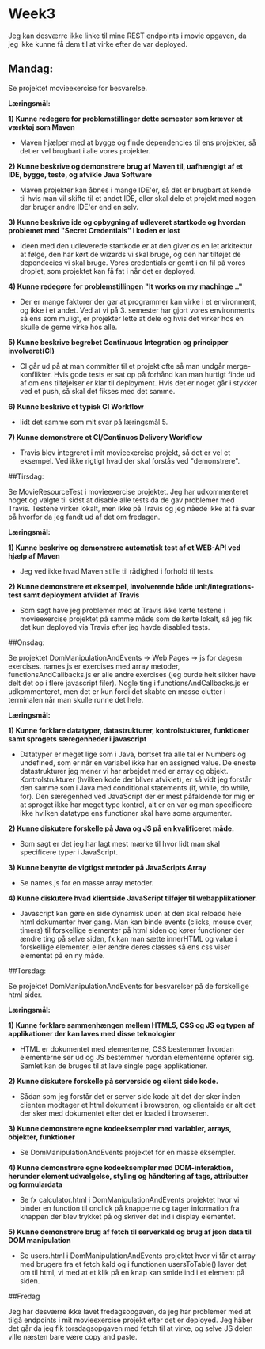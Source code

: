 # Week3

Jeg kan desværre ikke linke til mine REST endpoints i movie opgaven, da jeg ikke kunne få dem til at virke efter de var deployed.

## Mandag:

Se projektet movieexercise for besvarelse.

**Læringsmål:**

**1) Kunne redegøre for problemstillinger dette semester som kræver et værktøj som Maven**
 - Maven hjælper med at bygge og finde dependencies til ens projekter, så det er vel brugbart i alle vores projekter.
 
**2) Kunne beskrive og demonstrere brug af Maven til, uafhængigt af et IDE, bygge, teste, og afvikle Java Software**
 - Maven projekter kan åbnes i mange IDE'er, så det er brugbart at kende til hvis man vil skifte til et andet IDE, eller skal dele et projekt med nogen der bruger andre IDE'er end en selv. 
 
**3) Kunne beskrive ide og opbygning af udleveret startkode og hvordan problemet med "Secret Credentials" i koden er løst**
 - Ideen med den udleverede startkode er at den giver os en let arkitektur at følge, den har kørt de wizards vi skal bruge, og den har tilføjet de dependecies vi skal bruge. Vores credentials er gemt i en fil på vores droplet, som projektet kan få fat i når det er deployed.

**4) Kunne redegøre for problemstillingen "It works on my machinge .."**
 - Der er mange faktorer der gør at programmer kan virke i et environment, og ikke i et andet. Ved at vi på 3. semester har gjort vores environments så ens som muligt, er projekter lette at dele og hvis det virker hos en skulle de gerne virke hos alle.

**5) Kunne beskrive begrebet Continuous Integration og principper involveret(CI)**
 - CI går ud på at man committer til et projekt ofte så man undgår merge-konflikter. Hvis gode tests er sat op på forhånd kan man hurtigt finde ud af om ens tilføjelser er klar til deployment. Hvis det er noget går i stykker ved et push, så skal det fikses med det samme.

**6) Kunne beskrive et typisk CI Workflow**
 - lidt det samme som mit svar på læringsmål 5.

**7) Kunne demonstrere et CI/Continuos Delivery Workflow**
 - Travis blev integreret i mit movieexercise projekt, så det er vel et eksempel. Ved ikke rigtigt hvad der skal forstås ved "demonstrere".
 
 ##Tirsdag:
 
 Se MovieResourceTest i movieexercise projektet. Jeg har udkommenteret noget og valgte til sidst at disable alle tests da de gav problemer med Travis. Testene virker lokalt, men ikke på Travis og jeg nåede ikke at få svar på hvorfor da jeg fandt ud af det om fredagen.
 
 **Læringsmål:**
 
 **1) Kunne beskrive og demonstrere automatisk test af et WEB-API ved hjælp af Maven**
  - Jeg ved ikke hvad Maven stille til rådighed i forhold til tests.
 
 **2) Kunne demonstrere et eksempel, involverende både unit/integrations-test samt deployment afviklet af Travis**
  - Som sagt have jeg problemer med at Travis ikke kørte testene i movieexercise projektet på samme måde som de kørte lokalt, så jeg fik det kun deployed via Travis efter jeg havde disabled tests.
  
##Onsdag:

Se projektet DomManipulationAndEvents -> Web Pages -> js for dagesn exercises.
names.js er exercises med array metoder, functionsAndCallbacks.js er alle andre exercises (jeg burde helt sikker have delt det op i flere javascript filer). Nogle ting i functionsAndCallbacks.js er udkommenteret, men det er kun fordi det skabte en masse clutter i terminalen når man skulle runne det hele.

 **Læringsmål:**

**1) Kunne forklare datatyper, datastrukturer, kontrolstukturer, funktioner samt sprogets særegenheder i javascript**
 - Datatyper er meget lige som i Java, bortset fra alle tal er Numbers og undefined, som er når en variabel ikke har en assigned value. De eneste datastrukturer jeg mener vi har arbejdet med er array og objekt. Kontrolstrukturer (hvilken kode der bliver afviklet), er så vidt jeg forstår den samme som i Java med conditional statements (if, while, do while, for). Den særegenhed ved JavaScript der er mest påfaldende for mig er at sproget ikke har meget type kontrol, alt er en var og man specificere ikke hvilken datatype ens functioner skal have some argumenter.     
 
**2) Kunne diskutere forskelle på Java og JS på en kvalificeret måde.**
 - Som sagt er det jeg har lagt mest mærke til hvor lidt man skal specificere typer i JavaScript.

**3) Kunne benytte de vigtigst metoder på JavaScripts Array**
 - Se names.js for en masse array metoder.

**4) Kunne diskutere hvad klientside JavaScript tilføjer til webapplikationer.**
 - Javascript kan gøre en side dynamisk uden at den skal reloade hele html dokumenter hver gang. Man kan binde events (clicks, mouse over, timers) til forskellige elementer på html siden og kører functioner der ændre ting på selve siden, fx kan man sætte innerHTML og value i forskellige elementer, eller ændre deres classes så ens css viser elementet på en ny måde.
 
 ##Torsdag: 
 
 Se projektet DomManipulationAndEvents for besvarelser på de forskellige html sider.
 
  **Læringsmål:**
  
**1) Kunne forklare sammenhængen mellem HTML5, CSS og JS og typen af applikationer der kan laves med disse teknologier**
 - HTML er dokumentet med elementerne, CSS bestemmer hvordan elementerne ser ud og JS bestemmer hvordan elementerne opfører sig. Samlet kan de bruges til at lave single page applikationer.

**2) Kunne diskutere forskelle på serverside og client side kode.**
 - Sådan som jeg forstår det er server side kode alt det der sker inden clienten modtager et html dokument i browseren, og clientside er alt det der sker med dokumentet efter det er loaded i browseren.

**3) Kunne demonstrere egne kodeeksempler med variabler, arrays, objekter, funktioner**
 - Se DomManipulationAndEvents projektet for en masse eksempler.

**4) Kunne demonstrere egne kodeeksempler med DOM-interaktion, herunder element udvælgelse, styling og håndtering af tags, attributter og formulardata**
- Se fx calculator.html i DomManipulationAndEvents projektet hvor vi binder en function til onclick på knapperne og tager information fra knappen der blev trykket på og skriver det ind i display elementet.

**5) Kunne demonstrere brug af fetch til serverkald og brug af json data til DOM manipulation**
 - Se users.html i DomManipulationAndEvents projektet hvor vi får et array med brugere fra et fetch kald og i functionen usersToTable() laver det om til html, vi med at et klik på en knap kan smide ind i et element på siden.
 
 ##Fredag
 
 Jeg har desværre ikke lavet fredagsopgaven, da jeg har problemer med at tilgå endpoints i mit movieexercise projekt efter det er deployed. Jeg håber det går da jeg fik torsdagsopgaven med fetch til at virke, og selve JS delen ville næsten bare være copy and paste.
 
 
